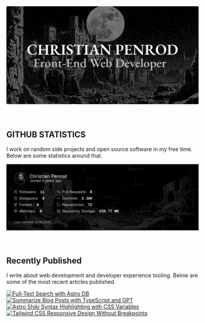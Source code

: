 
<picture>
  <source media="(prefers-color-scheme: dark)" srcset="assets/banner.dark.png?v=f0416fa6-8b5d-413d-8074-9e064a4ef057" width="843px" />
  <source media="(prefers-color-scheme: light)" srcset="assets/banner.light.png?v=f0416fa6-8b5d-413d-8074-9e064a4ef057" width="843px" />
  <img src="assets/banner.dark.png?v=f0416fa6-8b5d-413d-8074-9e064a4ef057" alt="Banner" width="843px" />
</picture>
<br />
<br />
<br />
<h2>GITHUB STATISTICS</h2>
<p>I work on random side projects and open source software in my free time. Below are some statistics around that.</p>
<picture>
  <source media="(prefers-color-scheme: dark)" srcset="assets/statistics.dark.png?v=f0416fa6-8b5d-413d-8074-9e064a4ef057" width="843px" />
  <source media="(prefers-color-scheme: light)" srcset="assets/statistics.light.png?v=f0416fa6-8b5d-413d-8074-9e064a4ef057" width="843px" />
  <img src="assets/statistics.dark.png?v=f0416fa6-8b5d-413d-8074-9e064a4ef057" alt="Github Statistics" width="843px" />
</picture>
<br />
<br />
<br />
<h2>Recently Published</h2>
<p>I write about web development and developer experience tooling. Below are some of the most recent articles published.</p>
<a href="https://christianpenrod.com/blog/full-text-search-with-astro-db"><img src="https://christianpenrod.com/blog/full-text-search-with-astro-db.png?v=f0416fa6-8b5d-413d-8074-9e064a4ef057" alt="Full-Text Search with Astro DB" width="421px" /></a>
<a href="https://christianpenrod.com/blog/summarize-blog-posts-with-typescript-and-gpt"><img src="https://christianpenrod.com/blog/summarize-blog-posts-with-typescript-and-gpt.png?v=f0416fa6-8b5d-413d-8074-9e064a4ef057" alt="Summarize Blog Posts with TypeScript and GPT" width="421px" /></a>
<a href="https://christianpenrod.com/blog/astro-shiki-syntax-highlighting-with-css-variables"><img src="https://christianpenrod.com/blog/astro-shiki-syntax-highlighting-with-css-variables.png?v=f0416fa6-8b5d-413d-8074-9e064a4ef057" alt="Astro Shiki Syntax Highlighting with CSS Variables" width="421px" /></a>
<a href="https://christianpenrod.com/blog/tailwindcss-responsive-design-without-breakpoints"><img src="https://christianpenrod.com/blog/tailwindcss-responsive-design-without-breakpoints.png?v=f0416fa6-8b5d-413d-8074-9e064a4ef057" alt="Tailwind CSS Responsive Design Without Breakpoints" width="421px" /></a>
